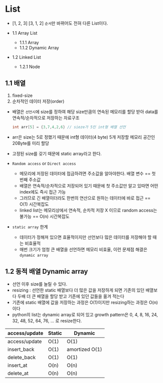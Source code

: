 # List
- [1, 2, 3] [3, 1, 2] `순서`만 바뀌어도 전혀 다른 List이다.

 - 1.1 Array List   
   - 1.1.1 Array   
   - 1.1.2 Dynamic Array   
- 1.2  Linked List   
  - 1.2.1 Node



## 1.1 배열
1. fixed-size
2. 순차적인 데이터 저장(order)

- 배열은  `선언시`에 size를 정하여 해당 size만큼의 연속된 메모리를 할당 받아 data를 연속적/순차적으로 저장하는 자료구조

  ``` c
  int arr[5] = {3,7,4,2,6} // sieze가 5인 int형 배열 선언
  ```
- arr은 size는 5로 정했기 때문에 int형 데이터(4 byte) 5개 저장할 메모리 공간인 20Byte를 미리 할당
- 고정된 size를 갖기 때문에 static array라고 한다.
- `Random access` or `Direct access`
  - 메모리에 저장된 데이터에 접금하려면 주소값을 알아야한다. 배열 변수 == 첫 번째 주소값
  - 배열은 연속적/순차적으로 저장되어 있기 때문에 첫 주소값만 알고 있따면 어떤 index에도 즉시 접근 가능
  - 그러므로 긴 배열이더라도 한번의 연산으로 원하는 데이터에 바로 접근 == O(1) 시간복잡도
  - linked list는 메모리상에서 연속적, 순차적 저장 X 이므로 random access는 불가능 == O(n) 시간복잡도
- `static array` 한계
  - 데이터가 정해져 있으면 효율적이지만 선언보다 많은 데이터를 저장해야 할 때는 비효율적
  - 매번 크기가 엄청 큰 배열을 선언하면 메모리 비효율, 이런 문제점 해결은 `dynamic array`


## 1.2 동적 배열 Dynamic array
- 선언 이후 size를 늘릴 수 있다.
- resizing : 선언한 static 배열보다 더 많은 값을 저장하게 되면 기존의 있던 배열보다 두배 더 큰 배열을 할당 받고 기존에 있던 값들을 옮겨 적는다
- 기존에 static 배열에 값을 저장하는 과정은 O(1)이지만 resizing하는 과정은 O(n)이다
- python의 list는 dynamic array로 되어 있고 growth pattern은 0, 4, 8, 16, 24, 32, 48, 52, 64, 76, ... 로 resize한다.

| access/update | Static | Dynamic |
| -------       | ---    | ---     |
| access/update | O(1)   | O(1)    |
| insert_back   | O(1)   | amortized O(1)|
| delete_back   | O(1)   | O(1)    |
| insert_at     | O(n)   | O(n)    |
| delete_at     | O(n)   | O(n)    |
